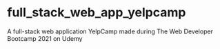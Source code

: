 # full_stack_web_app_yelpcamp
A full-stack web application YelpCamp made during The Web Developer Bootcamp 2021 on Udemy
